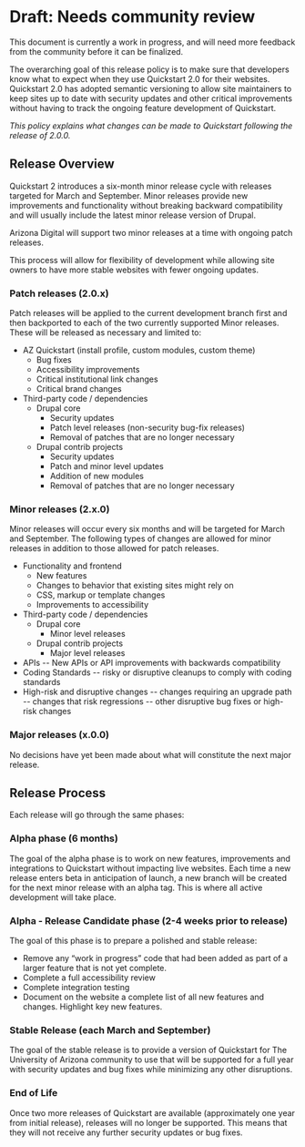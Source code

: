 # Draft: Needs community review
This document is currently a work in progress, and will need more feedback from the community before it can be finalized.

The overarching goal of this release policy is to make sure that developers know what to expect when they use Quickstart 2.0 for their websites. Quickstart 2.0 has adopted semantic versioning to allow site maintainers to keep sites up to date with security updates and other critical improvements without having to track the ongoing feature development of Quickstart. 

*This policy explains what changes can be made to Quickstart following the release of 2.0.0.*
## Release Overview
Quickstart 2 introduces a six-month minor release cycle with releases targeted for March and September. Minor releases provide new improvements and functionality without breaking backward compatibility and will usually include the latest minor release version of Drupal.

Arizona Digital will support two minor releases at a time with ongoing patch releases.

This process will allow for flexibility of development while allowing site owners to have more stable websites with fewer ongoing updates.
### Patch releases (2.0.x)
Patch releases will be applied to the current development branch first and then backported to each of the two currently supported Minor releases. These will be released as necessary and limited to:
- AZ Quickstart (install profile, custom modules, custom theme)
  - Bug fixes
  - Accessibility improvements
  - Critical institutional link changes
  - Critical brand changes
- Third-party code / dependencies
  - Drupal core
    - Security updates
    - Patch level releases (non-security bug-fix releases)
    - Removal of patches that are no longer necessary
  - Drupal contrib projects
    - Security updates
    - Patch and minor level updates
    - Addition of new modules
    - Removal of patches that are no longer necessary
### Minor releases (2.x.0)
Minor releases will occur every six months and will be targeted for March and September.
The following types of changes are allowed for minor releases in addition to those allowed for patch releases.
- Functionality and frontend
  - New features
  - Changes to behavior that existing sites might rely on
  - CSS, markup or template changes
  - Improvements to accessibility
- Third-party code / dependencies
  - Drupal core
    - Minor level releases
  - Drupal contrib projects
    - Major level releases
- APIs
-- New APIs or API improvements with backwards compatibility
- Coding Standards
-- risky or disruptive cleanups to comply with coding standards
- High-risk and disruptive changes
-- changes requiring an upgrade path
-- changes that risk regressions
-- other disruptive bug fixes or high-risk changes
### Major releases (x.0.0)
No decisions have yet been made about what will constitute the next major release.
## Release Process
Each release will go through the same phases:
### Alpha phase (6 months)
The goal of the alpha phase is to work on new features, improvements and integrations to Quickstart without impacting live websites. 
Each time a new release enters beta in anticipation of launch, a new branch will be created for the next minor release with an alpha tag. This is where all active development will take place.
### Alpha - Release Candidate phase (2-4 weeks prior to release)
The goal of this phase is to prepare a polished and stable release:
- Remove any “work in progress” code that had been added as part of a larger feature that is not yet complete. 
- Complete a full accessibility review
- Complete integration testing
- Document on the website a complete list of all new features and changes. Highlight key new features.
### Stable Release (each March and September)
The goal of the stable release is to provide a version of Quickstart for The University of Arizona community to use that will be supported for a full year with security updates and bug fixes while minimizing any other disruptions.
### End of Life
Once two more releases of Quickstart are available (approximately one year from initial release), releases will no longer be supported. This means that they will not receive any further security updates or bug fixes. 
